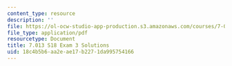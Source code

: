```yaml
---
content_type: resource
description: ''
file: https://ol-ocw-studio-app-production.s3.amazonaws.com/courses/7-013-introductory-biology-spring-2018/18c4b5b6aa2eae17b2271da995754166_MIT7_013s18_E3S.pdf
file_type: application/pdf
resourcetype: Document
title: 7.013 S18 Exam 3 Solutions
uid: 18c4b5b6-aa2e-ae17-b227-1da995754166
---
```

